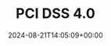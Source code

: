 ---
title: "PCI DSS 4.0"
linkTitle: "PCI DSS 4.0"
description: "How to prepare for PCI DSS 4.0 compliance."
type: "article"
date: 2024-08-21T14:05:09+00:00
lastmod: 2024-08-21T14:05:09+00:00
draft: false
images: []
weight: 005
---